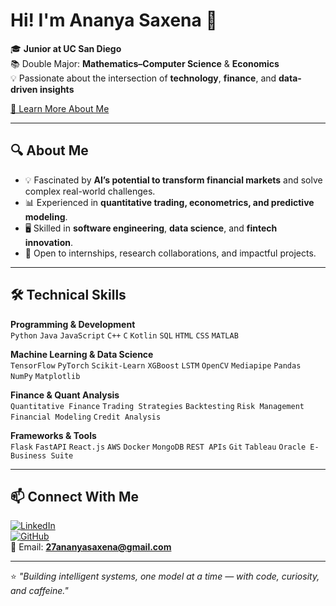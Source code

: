 # Hi! I'm Ananya Saxena 👋

🎓 **Junior at UC San Diego**  
📚 Double Major: **Mathematics–Computer Science** & **Economics**  
💡 Passionate about the intersection of **technology**, **finance**, and **data-driven insights**  

[🔗 Learn More About Me](https://ananyasaxena.com)

---

## 🔍 About Me
- 💡 Fascinated by **AI’s potential to transform financial markets** and solve complex real-world challenges.
- 📊 Experienced in **quantitative trading, econometrics, and predictive modeling**.
- 🖥️ Skilled in **software engineering**, **data science**, and **fintech innovation**.
- 🤝 Open to internships, research collaborations, and impactful projects.

---

## 🛠️ Technical Skills

**Programming & Development**  
`Python` `Java` `JavaScript` `C++` `C` `Kotlin` `SQL` `HTML` `CSS` `MATLAB`  

**Machine Learning & Data Science**  
`TensorFlow` `PyTorch` `Scikit-Learn` `XGBoost` `LSTM` `OpenCV` `Mediapipe` `Pandas` `NumPy` `Matplotlib`  

**Finance & Quant Analysis**  
`Quantitative Finance`  `Trading Strategies`  `Backtesting`  `Risk Management` `Financial Modeling`  `Credit Analysis`

**Frameworks & Tools**  
`Flask` `FastAPI` `React.js` `AWS` `Docker` `MongoDB` `REST APIs` `Git` `Tableau` `Oracle E-Business Suite`  

---

## 📫 Connect With Me
[![LinkedIn](https://img.shields.io/badge/LinkedIn-0077B5?logo=linkedin&logoColor=white)](https://linkedin.com/in/a3saxena)  
[![GitHub](https://img.shields.io/badge/GitHub-000?logo=github&logoColor=white)](https://github.com/anuyaya27)  
📧 Email: **27ananyasaxena@gmail.com**

---

⭐ *"Building intelligent systems, one model at a time — with code, curiosity, and caffeine."*
